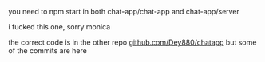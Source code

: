 you need to npm start in both chat-app/chat-app and chat-app/server


i fucked this one, sorry monica

the correct code is in the other repo [github.com/Dey880/chatapp](https://github.com/Dey880/chatapp) but some of the commits are here

